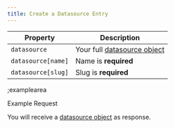 ```yaml
---
title: Create a Datasource Entry
---
```


| Property | Description |
|---|---|
| `datasource` | Your full [datasource object](#core-resources/datasources/the-datasource-object) |
| `datasource[name]`  | Name is **required** |
| `datasource[slug]`  | Slug is **required** |

;examplearea

Example Request

<RequestExample url="https://mapi.storyblok.com/v1/spaces/606/datasources/" httpMethod="POST" :requestObject='{"datasource":{"name":"Labels for Website","slug":"labels"}}'></RequestExample>

You will receive a [datasource object](#core-resources/datasources/the-datasource-object) as response.